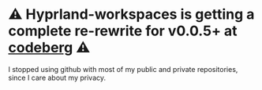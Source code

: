 # ⚠️ Hyprland-workspaces is getting a complete re-rewrite for v0.0.5+ at [codeberg](https://codeberg.org/hegde-atri/hyprland-workspaces) ⚠️

I stopped using github with most of my public and private repositories, since I care about my privacy.
